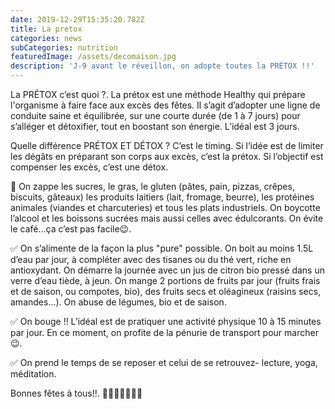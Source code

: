 ```yaml
---
date: 2019-12-29T15:35:20.782Z
title: La pretox
categories: news
subCategories: nutrition
featuredImage: /assets/decomaison.jpg
description: 'J-9 avant le réveillon, on adopte toutes la PRÉTOX !!'
---
```

La PRÉTOX c’est quoi ?.
La prétox est une méthode Healthy qui prépare l'organisme à faire face aux excès des fêtes.
Il s’agit d’adopter une ligne de conduite saine et équilibrée, sur une courte durée (de 1 à 7 jours) pour s’alléger et détoxifier, tout en boostant son énergie. L’idéal est 3 jours.

Quelle différence PRÉTOX ET DÉTOX ?
C’est le timing. Si l’idée est de limiter les dégâts en préparant son corps aux excès, c’est la prétox. Si l’objectif est compenser les excès, c’est une détox.

🛑 On zappe les sucres, le gras, le gluten (pâtes, pain, pizzas, crêpes, biscuits, gâteaux) les produits laitiers (lait, fromage, beurre), les protéines animales (viandes et charcuteries) et tous les plats industriels.
On boycotte l’alcool et les boissons sucrées mais aussi celles avec édulcorants.
On évite le café...ça c’est pas facile😉.

✅ On s’alimente de la façon la plus "pure" possible.
On boit au moins 1.5L d’eau par jour, à compléter avec des tisanes ou du thé vert, riche en antioxydant.
On démarre la journée avec un jus de citron bio pressé dans un verre d’eau tiède, à jeun.
On mange 2 portions de fruits par jour (fruits frais et de saison, ou compotes, bio), des fruits secs et oléagineux (raisins secs, amandes...).
On abuse de légumes, bio et de saison.

✅ On bouge !! L’idéal est de pratiquer une activité physique 10 à 15 minutes par jour.
En ce moment, on profite de la pénurie de transport pour marcher 😉.

✅ On prend le temps de se reposer et celui de se retrouvez- lecture, yoga, méditation.

Bonnes fêtes à tous!!.
🌟🌟🌟🌟🌟🌟🌟
